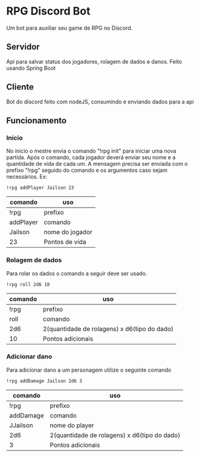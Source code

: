 # RPG Discord Bot
Um bot para auxiliar seu game de RPG no Discord.

## Servidor
Api para salvar status dos jogadores, rolagem de dados e danos.
Feito usando Spring Boot

## Cliente
Bot do discord feito com nodeJS, consumindo e enviando dados para a api

## Funcionamento

### Inicio
No inicio o mestre envia o comando "!rpg init" para iniciar uma nova partida.
Após o comando, cada jogador deverá enviar seu nome e a quantidade de vida de cada um.
A mensagem precisa ser enviada com o prefixo "!rpg" seguido do comando e os argumentos caso sejam necessários.
Ex:
```
!rpg addPlayer Jailson 23
```
| comando | uso |
|---------|-----|
| !rpg | prefixo |
| addPlayer | comando |
| Jailson | nome do jogador |
| 23 | Pontos de vida |

### Rolagem de dados
Para rolar os dados o comando a seguir deve ser usado.
```
!rpg roll 2d6 10
```
| comando | uso |
|---------|-----|
| !rpg | prefixo |
| roll | comando |
| 2d6 | 2(quantidade de rolagens) x d6(tipo do dado) |
| 10 | Pontos adicionais |

### Adicionar dano
Para adicionar dano a um personagem utilize o seguinte comando
```
!rpg addDamage Jailson 2d6 3
```
| comando | uso |
|---------|-----|
| !rpg | prefixo |
| addDamage | comando |
| JJailson | nome do player |
| 2d6 | 2(quantidade de rolagens) x d6(tipo do dado) |
| 3 | Pontos adicionais |
